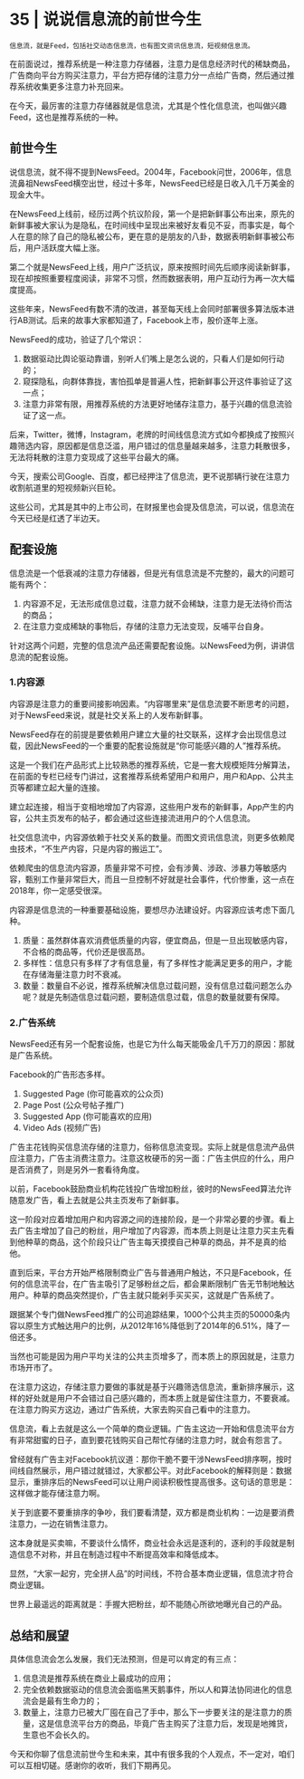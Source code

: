 # 35 | 说说信息流的前世今生

    信息流，就是Feed，包括社交动态信息流，也有图文资讯信息流，短视频信息流。

在前面说过，推荐系统是一种注意力存储器，注意力是信息经济时代的稀缺商品，广告商向平台方购买注意力，平台方把存储的注意力分一点给广告商，然后通过推荐系统收集更多注意力补充回来。

在今天，最厉害的注意力存储器就是信息流，尤其是个性化信息流，也叫做兴趣Feed，这也是推荐系统的一种。

## 前世今生

说信息流，就不得不提到NewsFeed。2004年，Facebook问世，2006年，信息流鼻祖NewsFeed横空出世，经过十多年，NewsFeed已经是日收入几千万美金的现金大牛。

在NewsFeed上线前，经历过两个抗议阶段，第一个是把新鲜事公布出来，原先的新鲜事被大家认为是隐私，在时间线中呈现出来被好友看见不妥，而事实是，每个人在意的除了自己的隐私被公布，更在意的是朋友的八卦，数据表明新鲜事被公布后，用户活跃度大幅上涨。

第二个就是NewsFeed上线，用户广泛抗议，原来按照时间先后顺序阅读新鲜事，现在却按照重要程度阅读，非常不习惯，然而数据表明，用户互动行为再一次大幅度提高。

这些年来，NewsFeed有数不清的改进，甚至每天线上会同时部署很多算法版本进行AB测试。后来的故事大家都知道了，Facebook上市，股价逐年上涨。

NewsFeed的成功，验证了几个常识：

1.  数据驱动比舆论驱动靠谱，别听人们嘴上是怎么说的，只看人们是如何行动的；
2.  窥探隐私，向群体靠拢，害怕孤单是普遍人性，把新鲜事公开这件事验证了这一点；
3.  注意力非常有限，用推荐系统的方法更好地储存注意力，基于兴趣的信息流验证了这一点。

后来，Twitter，微博，Instagram，老牌的时间线信息流方式如今都换成了按照兴趣筛选内容，原因都是信息泛滥，用户错过的信息量越来越多，注意力耗散很多，无法将耗散的注意力变现成了这些平台最大的痛。

今天，搜索公司Google、百度，都已经押注了信息流，更不说那辆行驶在注意力收割航道里的短视频新兴巨轮。

这些公司，尤其是其中的上市公司，在财报里也会提及信息流，可以说，信息流在今天已经是红透了半边天。

## 配套设施

信息流是一个低衰减的注意力存储器，但是光有信息流是不完整的，最大的问题可能有两个：

1.  内容源不足，无法形成信息过载，注意力就不会稀缺，注意力是无法待价而沽的商品；
2.  在注意力变成稀缺的事物后，存储的注意力无法变现，反哺平台自身。

针对这两个问题，完整的信息流产品还需要配套设施。以NewsFeed为例，讲讲信息流的配套设施。

### 1.内容源

内容源是注意力的重要间接影响因素。“内容哪里来”是信息流要不断思考的问题，对于NewsFeed来说，就是社交关系上的人发布新鲜事。

NewsFeed存在的前提是要依赖用户建立大量的社交联系，这样才会出现信息过载，因此NewsFeed的一个重要的配套设施就是“你可能感兴趣的人”推荐系统。

这是一个我们在产品形式上比较熟悉的推荐系统，它是一套大规模矩阵分解算法，在前面的专栏已经专门讲过，这套推荐系统希望用户和用户，用户和App、公共主页等都建立起大量的连接。

建立起连接，相当于变相地增加了内容源，这些用户发布的新鲜事，App产生的内容，公共主页发布的帖子，都会通过这些连接流进用户的个人信息流。

社交信息流中，内容源依赖于社交关系的数量。而图文资讯信息流，则更多依赖爬虫技术，“不生产内容，只是内容的搬运工”。

依赖爬虫的信息流内容源，质量非常不可控，会有涉黄、涉政、涉暴力等敏感内容，甄别工作量非常巨大，而且一旦控制不好就是社会事件，代价惨重，这一点在2018年，你一定感受很深。

内容源是信息流的一种重要基础设施，要想尽办法建设好。内容源应该考虑下面几种。

1.  质量：虽然群体喜欢消费低质量的内容，便宜商品，但是一旦出现敏感内容， 不合格的商品等，代价还是很高昂。
2.  多样性：信息只有多样了才有信息量，有了多样性才能满足更多的用户，才能在存储海量注意力时不衰减。
3.  数量：数量自不必说，推荐系统解决信息过载问题，没有信息过载问题怎么办呢？就是先制造信息过载问题，要制造信息过载，信息的数量就要有保障。

### 2.广告系统

NewsFeed还有另一个配套设施，也是它为什么每天能吸金几千万刀的原因：那就是广告系统。

Facebook的广告形态多样。

1.  Suggested Page (你可能喜欢的公众页)
2.  Page Post (公众号帖子推广)
3.  Suggested App (你可能喜欢的应用)
4.  Video Ads (视频广告)

广告主花钱购买信息流存储的注意力，俗称信息流变现。实际上就是信息流产品供应注意力，广告主消费注意力。注意这枚硬币的另一面：广告主供应的什么，用户是否消费了，则是另外一套看待角度。

以前，Facebook鼓励商业机构花钱投广告增加粉丝，彼时的NewsFeed算法允许随意发广告，看上去就是公共主页发布了新鲜事。

这一阶段对应着增加用户和内容源之间的连接阶段，是一个非常必要的步骤。看上去广告主增加了自己的粉丝，用户增加了内容源，而本质上则是让注意力买主先看到他种草的商品，这个阶段只让广告主每天摸摸自己种草的商品，并不是真的给他。

直到后来，平台方开始严格限制商业广告与普通用户触达，不只是Facebook，任何的信息流平台，在广告主吸引了足够粉丝之后，都会果断限制广告无节制地触达用户。种草的商品突然提价，广告主就只能剁手买买买，这就是广告系统了。

跟据某个专门做NewsFeed推广的公司追踪结果，1000个公共主页的50000条内容以原生方式触达用户的比例，从2012年16%降低到了2014年的6.51%，降了一倍还多。

当然也可能是因为用户平均关注的公共主页增多了，而本质上的原因就是，注意力市场开市了。

在注意力这边，存储注意力要做的事就是基于兴趣筛选信息流，重新排序展示，这样的好处就是用户不会错过自己感兴趣的，而本质上就是留住注意力，不要衰减。在注意力购买方这边，通过广告系统，大家去购买自己看中的注意力。

信息流，看上去就是这么一个简单的商业逻辑。广告主这边一开始和信息流平台方有非常甜蜜的日子，直到要花钱购买自己帮忙存储的注意力时，就会有怨言了。

曾经就有广告主对Facebook抗议道：那你干脆不要干涉NewsFeed排序啊，按时间线自然展示，用户错过就错过，大家都公平。对此Facebook的解释则是：数据显示，重排序后的NewsFeed可以让用户阅读积极性提高很多。这句话的意思是：这样做才能存储注意力啊。

关于到底要不要重排序的争吵，我们要看清楚，双方都是商业机构：一边是要消费注意力，一边在销售注意力。

这本身就是买卖嘛，不要谈什么情怀，商业社会永远是逐利的，逐利的手段就是制造信息不对称，并且在制造过程中不断提高效率和降低成本。

显然，“大家一起穷，完全拼人品”的时间线，不符合基本商业逻辑，信息流才符合商业逻辑。

世界上最遥远的距离就是：手握大把粉丝，却不能随心所欲地曝光自己的产品。

## 总结和展望

具体信息流会怎么发展，我们无法预测，但是可以肯定的有三点：

1.  信息流是推荐系统在商业上最成功的应用；
2.  完全依赖数据驱动的信息流会面临黑天鹅事件，所以人和算法协同进化的信息流会是最有生命力的；
3.  数量上，注意力已被大厂囤在自己了手中，那么下一步要关注的是注意力的质量，这是信息流平台方的商品，毕竟广告主购买了注意力后，发现是地摊货，生意也不会长久的。

今天和你聊了信息流前世今生和未来，其中有很多我的个人观点，不一定对，咱们可以互相切磋。感谢你的收听，我们下期再见。
    